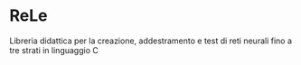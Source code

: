 # ReLe
Libreria didattica per la creazione, addestramento e test di reti neurali fino a tre strati in linguaggio C

